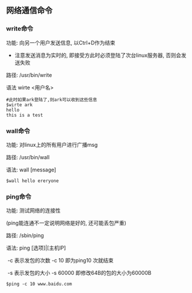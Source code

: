 ## 网络通信命令

### write命令

功能: 向另一个用户发送信息, 以Ctrl+D作为结束

* 注意发送消息为实时的, 即接受方此时必须登陆了次台linux服务器, 否则会发送失败

路径: /usr/bin/write

语法 wirte <用户名>

~~~shell
#此时如果ark登陆了,则ark可以收到这些信息
$wirte ark
hello
this is a test
~~~



### wall命令

功能: 对linux上的所有用户进行广播msg

路径: /usr/bin/wall

语法: wall [message]

~~~shell
$wall hello ereryone
~~~



### ping命令

功能: 测试网络的连接性

(ping能连通不一定说明网络是好的, 还可能丢包严重)

路径: /sbin/ping

语法: ping [选项]|[主机IP]

​	-c  表示发包的次数 -c 10 即为ping10 次就结束

​	-s  表示发包的大小 -s 60000 即修改64B的包的大小为60000B

~~~shell
$ping -c 10 www.baidu.com
~~~






























